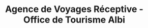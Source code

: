 ---
title: "Agence de Voyages Réceptive - Office de Tourisme Albi"
url: /albi/agence-de-voyages-receptive-office-de-tourisme-albi/
shop: Reisebüro
---
